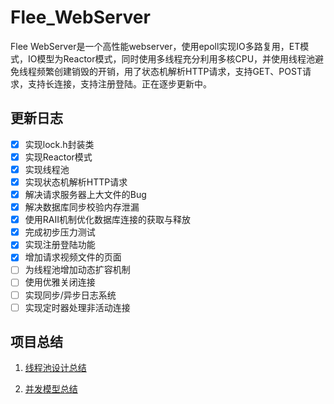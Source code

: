 # Flee_WebServer
Flee WebServer是一个高性能webserver，使用epoll实现IO多路复用，ET模式，IO模型为Reactor模式，同时使用多线程充分利用多核CPU，并使用线程池避免线程频繁创建销毁的开销，用了状态机解析HTTP请求，支持GET、POST请求，支持长连接，支持注册登陆。正在逐步更新中。

## 更新日志
- [x] 实现lock.h封装类
- [x] 实现Reactor模式
- [x] 实现线程池
- [x] 实现状态机解析HTTP请求
- [x] 解决请求服务器上大文件的Bug
- [x] 解决数据库同步校验内存泄漏
- [x] 使用RAII机制优化数据库连接的获取与释放
- [x] 完成初步压力测试
- [x] 实现注册登陆功能
- [x] 增加请求视频文件的页面
- [ ] 为线程池增加动态扩容机制
- [ ] 使用优雅关闭连接
- [ ] 实现同步/异步日志系统
- [ ] 实现定时器处理非活动连接

## 项目总结

1.   [线程池设计总结](https://github.com/fsZhuangB/Flee_WebServer/blob/main/%E7%BA%BF%E7%A8%8B%E6%B1%A0%E8%AE%BE%E8%AE%A1.md)

2.   [并发模型总结](https://github.com/fsZhuangB/Flee_WebServer/blob/main/%E5%B9%B6%E5%8F%91%E6%A8%A1%E5%9E%8B%E6%80%BB%E7%BB%93.md)
